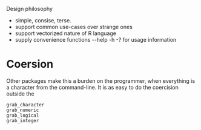 
Design philosophy

* simple, consise, terse.
* support common use-cases over strange ones
* support vectorized nature of R language
* supply convenience functions --help -h -? for usage information
# Coersion # 
Other packages make this a burden on the programmer, when everything is
a character from the command-line. It is as easy to do the coercision 
outside the 

	grab_character
	grab_numeric
	grab_logical
	grab_integer




